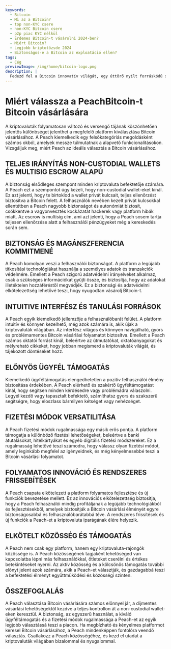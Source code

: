```yaml
---
keywords:
  - Bitcoin
  - Mi az a Bitcoin?
  - top non-KYC csere
  - non-KYC Bitcoin csere
  - p2p piac KYC nélkül
  - Érdemes Bitcoin-t vásárolni 2024-ben?
  - Miért Bitcoin?
  - Legjobb kriptotőzsde 2024
  - Biztonságos-e a Bitcoin az exploatáció ellen?
tags:
  - Cég
previewImage: /img/home/bitcoin-logo.png
description: |
  Fedezd fel a Bitcoin innovatív világát, egy úttörő nyílt forráskódú szoftvert, amely egy digitális és decentralizált pénznemetet tesz lehetővé egy globális hálózaton.
---
```


# Miért válassza a PeachBitcoin-t Bitcoin vásárlására

A kriptovaluták folyamatosan változó és versengő tájának köszönhetően jelentős különbséget jelenthet a megfelelő platform kiválasztása Bitcoin vásárlásához. A Peach kiemelkedik egy felsőkategóriás megoldásként számos okból, amelyek messze túlmutatnak a alapvető funkcionalitásokon. Vizsgáljuk meg, miért Peach az ideális választás a Bitcoin vásárlásához.

## TELJES IRÁNYÍTÁS NON-CUSTODIAL WALLETS ÉS MULTISIG ESCROW ALAPÚ

A biztonság elsődleges szempont minden kriptovaluta befektetője számára. A Peach ezt a szempontot úgy kezeli, hogy non-custodial wallet-eket kínál. Ez azt jelenti, hogy te birtoklod a wallet privát kulcsait, teljes ellenőrzést biztosítva a Bitcoin felett. A felhasználók nevében kezelt privát kulcsokkal ellentétben a Peach nagyobb biztonságot és autonómiát biztosít, csökkentve a vagyonvesztés kockázatát hackerek vagy platform hibák miatt. Az escrow is multisig cím, ami azt jelenti, hogy a Peach sosem tartja teljesen ellenőrzése alatt a felhasználói pénzügyeket még a kereskedés során sem.

## BIZTONSÁG ÉS MAGÁNSZFERENCIA KOMMITMENÉ

A Peach komolyan veszi a felhasználói biztonságot. A platform a legújabb titkosítási technológiákat használja a személyes adatok és tranzakciók védelmére. Emellett a Peach szigorú adatvédelmi irányelveket alkalmaz, csak a szükséges információkat gyűjti össze, és biztosítja, hogy az adatokat illetéktelen hozzáféréstől megvédjék. Ez a biztonsági és adatvédelmi elkötelezettség lehetővé teszi, hogy nyugodtan vásárolj Bitcoin-t.

## INTUITIVE INTERFÉSZ ÉS TANULÁSI FORRÁSOK

A Peach egyik kiemelkedő jellemzője a felhasználóbarát felület. A platform intuitív és könnyen kezelhető, még azok számára is, akik újak a kriptovaluták világában. Az interfész világos és könnyen navigálható, gyors és problémamentes Bitcoin vásárlási folyamatot biztosítva. Emellett a Peach számos oktatói forrást kínál, beleértve az útmutatókat, oktatóanyagokat és mélyreható cikkeket, hogy jobban megismerd a kriptovaluták világát, és tájékozott döntéseket hozz.

## ELŐNYÖS ÜGYFÉL TÁMOGATÁS

Kiemelkedő ügyféltámogatás elengedhetetlen a pozitív felhasználói élmény biztosítása érdekében. A Peach elérhető és szakértő ügyféltámogatást kínál, hogy segítsen minden kérdésedre vagy problémádra válaszolni. Legyél kezdő vagy tapasztalt befektető, számíthatsz gyors és szakszerű segítségre, hogy eloszlass bármilyen kétséget vagy nehézséget.

## FIZETÉSI MÓDOK VERSATILITÁSA

A Peach fizetési módok rugalmassága egy másik erős pontja. A platform támogatja a különböző fizetési lehetőségeket, beleértve a banki átutalásokat, hitelkártyákat és egyéb digitális fizetési módszereket. Ez a rugalmasság lehetővé teszi számodra, hogy válassz olyan fizetési módot, amely leginkább megfelel az igényeidnek, és még kényelmesebbé teszi a Bitcoin vásárlási folyamatot.

## FOLYAMATOS INNOVÁCIÓ ÉS RENDSZERES FRISSEBÍTÉSEK

A Peach csapata elkötelezett a platform folyamatos fejlesztése és új funkciók bevezetése mellett. Ez az innovációs elkötelezettség biztosítja, hogy a Peach felhasználói mindig profitáljanak a legújabb technológiákból és fejlesztésekből, amelyek biztosítják a Bitcoin vásárlási élményét egyre biztonságosabbá és felhasználóbarátabbá téve. A rendszeres frissítések és új funkciók a Peach-et a kriptovaluta iparágának élére helyezik.

## ELKÖTELT KÖZÖSSÉG ÉS TÁMOGATÁS

A Peach nem csak egy platform, hanem egy kriptovaluta-rajongók közössége is. A Peach közösségének tagjaként lehetőséged van kapcsolatba lépni más felhasználókkal, ötleteket cserélni és értékes betekintéseket nyerni. Az aktív közösség és a kölcsönös támogatás további előnyt jelent azok számára, akik a Peach-et választják, és gazdagabbá teszi a befektetési élményt együttműködési és közösségi szinten.

## ÖSSZEFOGLALÁS

A Peach választása Bitcoin vásárlására számos előnnyel jár, a díjmentes vásárlási lehetőségektől kezdve a teljes kontrollon át a non-custodial wallet-eken keresztül. A biztonság, az egyszerű használat, a kiváló ügyféltámogatás és a fizetési módok rugalmassága a Peach-et az egyik legjobb választássá teszi a piacon. Ha megbízható és kényelmes platformot keresel Bitcoin vásárlásához, a Peach mindenképpen fontolóra veendő választás. Csatlakozz a Peach közösségéhez, és kezd el utadat a kriptovaluták világában bizalommal és nyugalommal.